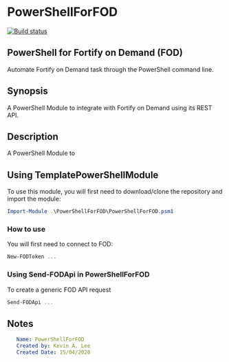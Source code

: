 # PowerShellForFOD

[![Build status](https://ci.appveyor.com/api/projects/status/7yb9er834qod0xvw?svg=true)](https://ci.appveyor.com/project/Name/templatepowershellmodule)

## PowerShell for Fortify on Demand (FOD)

Automate Fortify on Demand task through the PowerShell command line.

## Synopsis

A PowerShell Module to integrate with Fortify on Demand using its REST API.

## Description

A PowerShell Module to

## Using TemplatePowerShellModule

To use this module, you will first need to download/clone the repository and import the module:

```powershell
Import-Module .\PowerShellForFOD\PowerShellForFOD.psm1
```

### How to use

You will first need to connect to FOD:

```powershell
New-FODToken ...
```

### Using Send-FODApi in PowerShellForFOD

To create a generic FOD API request

```powershell
Send-FODApi ...
```

## Notes

```yaml
   Name: PowerShellForFOD
   Created by: Kevin A. Lee
   Created Date: 15/04/2020
```
